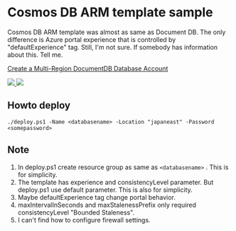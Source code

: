 # Cosmos DB ARM template sample

Cosmos DB ARM template was almost as same as Document DB. The only difference is Azure portal experience that is controlled by "defaultExperience" tag. Still, I'm not sure. If somebody has information about this. Tell me.

[Create a Multi-Region DocumentDB Database Account](https://github.com/Azure/azure-quickstart-templates/blob/master/https://github.com/Azure/azure-quickstart-templates/tree/master/101-documentdb-account-create-multi-region-account)



<a href="https://portal.azure.com/#create/Microsoft.Template/uri/https%3A%2F%2Fraw.githubusercontent.com%2Ftakekazuomi%2Fcosmosdb-arm-template%2Fmaster%2Fazuredeploy.json" target="_blank">
    <img src="http://azuredeploy.net/deploybutton.png"/>
</a>
<a href="http://armviz.io/#/?load=https%3A%2F%2Fraw.githubusercontent.com%2Ftakekazuomi%2Fcosmosdb-arm-template%2Fmaster%2Fazuredeploy.json" target="_blank">
    <img src="http://armviz.io/visualizebutton.png"/>
</a>

## Howto deploy

```
./deploy.ps1 -Name <databasename> -Location "japaneast" -Password <somepassword>
```

## Note

1. In deploy.ps1 create resource group as same as ``` <databasename> ``` . This is for simplicity.
2. The template has experience and consistencyLevel parameter. But deploy.ps1 use default parameter. This is also for simplicity.
3. Maybe defaultExperience tag change portal behavior. 
4. maxIntervalInSeconds and maxStalenessPrefix only required consistencyLevel "Bounded Staleness".
5. I can't find how to configure firewall settings.
